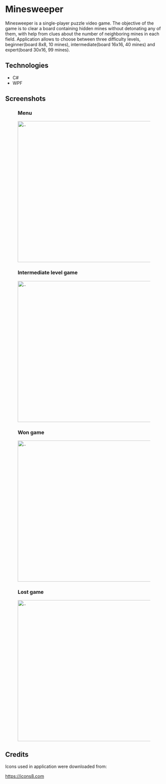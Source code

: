 # Minesweeper

Minesweeper is a single-player puzzle video game. 
The objective of the game is to clear a board containing hidden mines without detonating
any of them, with help from clues about the number of neighboring mines in each field.
Application allows to choose between three 
difficulty levels, beginner(board 8x8, 10 mines), intermediate(board 16x16, 40 mines) and
expert(board 30x16, 99 mines).

## Technologies
* C#
* WPF

## Screenshots
<figure>
  <h3>Menu</h3>
  <img src="https://user-images.githubusercontent.com/41871003/232852182-adaac73d-dd20-4e97-95de-be18768229ff.png" alt=".." title="Menu" width=450 height=450/>
</figure>
 
<figure>
  <h3>Intermediate level game</h3>
  <img src="https://user-images.githubusercontent.com/41871003/232852984-1de9d3ab-e130-4a7c-b226-acad62e9147d.png" alt=".." title="Intermediate level game"  width=450 height=450/>
</figure>

<figure>
  <h3>Won game</h3>
  <img src="https://user-images.githubusercontent.com/41871003/232853392-2788005e-2a36-4941-8176-63231575fbae.png" alt=".." title="Won game"  width=450 height=450/>
 </figure>

<figure>
  <h3>Lost game</h3>
  <img src="https://user-images.githubusercontent.com/41871003/232853613-7a501d92-b879-41a1-92d0-7ca3a8d08499.png" alt=".." title="Lost game" width=450 height=450 />
</figure>

## Credits
Icons used in application were downloaded from:

https://icons8.com
